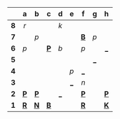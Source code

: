|     |  a  |  b  |  c  |  d  |  e  |  f  |  g  |  h  |
|:---:|:---:|:---:|:---:|:---:|:---:|:---:|:---:|:---:|
|  **8**  |  _r_  |     |     |  _k_  |     |     |     |     |
|  **7**  |     |  _p_  |     |     |     |  [**B**](http://localhost:8080/api/chess/select?square=f7)  |  _p_  |     |
|  **6**  |  _p_  |     |  [**P**](http://localhost:8080/api/chess/select?square=c6)  |  _b_  |     |  _p_  |     |  [_](http://localhost:8080/api/chess/play?move=c1h6)  |
|  **5**  |     |     |     |     |     |     |  [_](http://localhost:8080/api/chess/play?move=c1g5)  |     |
|  **4**  |     |     |     |     |  _p_  |  [_](http://localhost:8080/api/chess/play?move=c1f4)  |     |     |
|  **3**  |     |     |     |     |  [_](http://localhost:8080/api/chess/play?move=c1e3)  |  _n_  |     |     |
|  **2**  |  [**P**](http://localhost:8080/api/chess/select?square=a2)  |  [**P**](http://localhost:8080/api/chess/select?square=b2)  |     |  [_](http://localhost:8080/api/chess/play?move=c1d2)  |     |  [**P**](https://github.com/grim-kalman)  |     |  [**P**](http://localhost:8080/api/chess/select?square=h2)  |
|  **1**  |  [**R**](https://github.com/grim-kalman)  |  [**N**](http://localhost:8080/api/chess/select?square=b1)  |  [**B**](http://localhost:8080/api/chess/select?square=c1)  |     |     |  [**R**](http://localhost:8080/api/chess/select?square=f1)  |     |  [**K**](http://localhost:8080/api/chess/select?square=h1)  |

